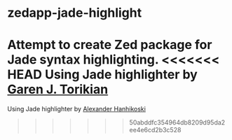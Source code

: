 zedapp-jade-highlight
=====================

Attempt to create Zed package for Jade syntax highlighting. 
<<<<<<< HEAD
Using Jade highlighter by [Garen J. Torikian](https://github.com/ajaxorg/ace/blob/master/lib/ace/mode)
=======
Using Jade highlighter by [Alexander Hanhikoski](https://github.com/alexhanh/jade-highlight)
>>>>>>> 50abddfc354964db8209d95da2ee4e6cd2b3c528
